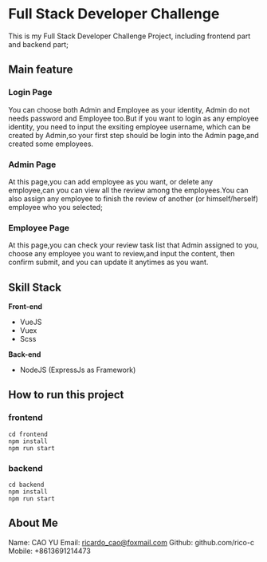 # Full Stack Developer Challenge
This is my Full Stack Developer Challenge Project, including frontend part and backend part;

## Main feature
### Login Page
You can choose both Admin and Employee as your identity, Admin do not needs password and Employee too.But if you want to login as any employee identity, you need to input the exsiting employee username, which can be created by Admin,so your first step should be login into the Admin page,and created some employees.

### Admin Page
At this page,you can add employee as you want, or delete any employee,can you can view all the review among the employees.You can also assign any employee to finish the review of another (or himself/herself) employee who you selected;

### Employee Page
At this page,you can check your review task list that Admin assigned to you, choose any employee you want to review,and input the content, then confirm submit, and you can update it anytimes as you want.

## Skill Stack
**Front-end**
- VueJS
- Vuex
- Scss

**Back-end**
- NodeJS (ExpressJs as Framework)

## How to run this project
### frontend
```
cd frontend
npm install
npm run start
```
### backend
```
cd backend
npm install
npm run start
```

## About Me
Name: CAO YU
Email: ricardo_cao@foxmail.com 
Github: github.com/rico-c
Mobile: +8613691214473